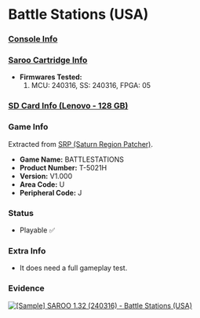 # Battle Stations (USA)

### [Console Info](../../../../Info/Consoles/VA13/README.md)

### [Saroo Cartridge Info](../../../../Info/Cartridges/RetroGameParadiseStore/1.32F/README.md)

- <b>Firmwares Tested:</b>
  1. MCU: 240316, SS: 240316, FPGA: 05

### [SD Card Info (Lenovo - 128 GB)](../../../../Info/SdCards/Lenovo/128GB/README.md)

### Game Info

Extracted from [SRP (Saturn Region Patcher)](https://segaxtreme.net/resources/saturn-region-patcher.81/download).

- <b>Game Name:</b> BATTLESTATIONS
- <b>Product Number:</b> T-5021H
- <b>Version:</b> V1.000
- <b>Area Code:</b> U
- <b>Peripheral Code:</b> J

### Status

- Playable :white_check_mark:

### Extra Info

- It does need a full gameplay test.

### Evidence

[![[Sample] SAROO 1.32 (240316) - Battle Stations (USA)](https://img.youtube.com/vi/SIHGHOFpAUc/0.jpg)](https://www.youtube.com/watch?v=SIHGHOFpAUc)
